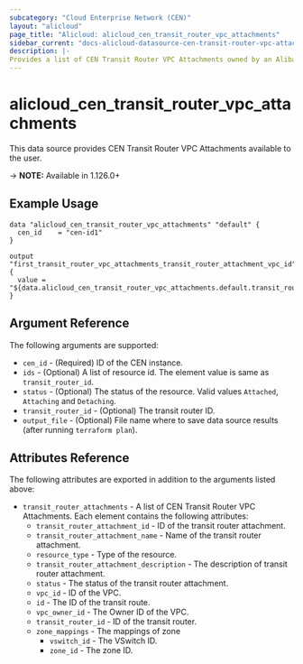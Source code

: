 ```yaml
---
subcategory: "Cloud Enterprise Network (CEN)"
layout: "alicloud"
page_title: "Alicloud: alicloud_cen_transit_router_vpc_attachments"
sidebar_current: "docs-alicloud-datasource-cen-transit-router-vpc-attachments"
description: |-
Provides a list of CEN Transit Router VPC Attachments owned by an Alibaba Cloud account.
---
```


# alicloud\_cen\_transit\_router\_vpc\_attachments

This data source provides CEN Transit Router VPC Attachments available to the user.

-> **NOTE:** Available in 1.126.0+

## Example Usage

```
data "alicloud_cen_transit_router_vpc_attachments" "default" {
  cen_id    = "cen-id1"
}

output "first_transit_router_vpc_attachments_transit_router_attachment_vpc_id" {
  value = "${data.alicloud_cen_transit_router_vpc_attachments.default.transit_router_attachments.0.vpc_id}"
}
```

## Argument Reference

The following arguments are supported:

* `cen_id` - (Required) ID of the CEN instance.
* `ids` - (Optional) A list of resource id. The element value is same as `transit_router_id`.
* `status` - (Optional) The status of the resource. Valid values `Attached`, `Attaching` and `Detaching`.
* `transit_router_id` - (Optional) The transit router ID.
* `output_file` - (Optional) File name where to save data source results (after running `terraform plan`).

## Attributes Reference

The following attributes are exported in addition to the arguments listed above:

* `transit_router_attachments` - A list of CEN Transit Router VPC Attachments. Each element contains the following attributes:
    * `transit_router_attachment_id` - ID of the transit router attachment.
    * `transit_router_attachment_name` - Name of the transit router attachment.
    * `resource_type` - Type of the resource.
    * `transit_router_attachment_description` - The description of transit router attachment.
    * `status` - The status of the transit router attachment.
    * `vpc_id` - ID of the VPC.
    * `id` -  The ID of the transit route.
    * `vpc_owner_id` - The Owner ID of the VPC.     
    * `transit_router_id` - ID of the transit router.
    * `zone_mappings` - The mappings of zone
        * `vswitch_id` - The VSwitch ID.
        * `zone_id` - The zone ID.
